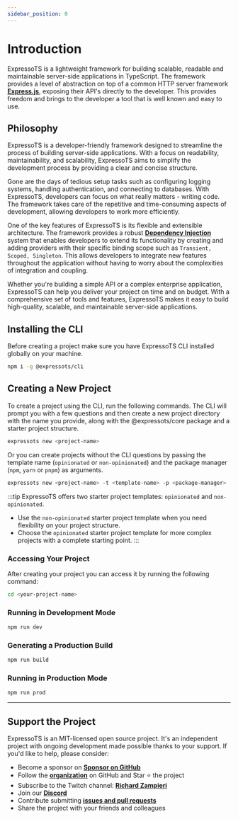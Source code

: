 ```yaml
---
sidebar_position: 0
---
```


# Introduction

ExpressoTS is a lightweight framework for building scalable, readable and maintainable server-side applications in TypeScript.
The framework provides a level of abstraction on top of a common HTTP server framework **[Express.js](https://expressjs.com/)**, exposing their API's directly to the developer. This provides freedom and brings to the developer a tool that is well known and easy to use.

## Philosophy

ExpressoTS is a developer-friendly framework designed to streamline the process of building server-side applications. With a focus on readability, maintainability, and scalability, ExpressoTS aims to simplify the development process by providing a clear and concise structure.

Gone are the days of tedious setup tasks such as configuring logging systems, handling authentication, and connecting to databases. With ExpressoTS, developers can focus on what really matters - writing code. The framework takes care of the repetitive and time-consuming aspects of development, allowing developers to work more efficiently.

One of the key features of ExpressoTS is its flexible and extensible architecture. The framework provides a robust **[Dependency Injection](di.md)** system that enables developers to extend its functionality by creating and adding providers with their specific binding scope such as `Transient, Scoped, Singleton`. This allows developers to integrate new features throughout the application without having to worry about the complexities of integration and coupling.

Whether you're building a simple API or a complex enterprise application, ExpressoTS can help you deliver your project on time and on budget. With a comprehensive set of tools and features, ExpressoTS makes it easy to build high-quality, scalable, and maintainable server-side applications.

## Installing the CLI

Before creating a project make sure you have ExpressoTS CLI installed globally on your machine.

```bash
npm i -g @expressots/cli
```

## Creating a New Project

To create a project using the CLI, run the following commands. The CLI will prompt you with a few questions and then create a new project directory with the name you provide, along with the @expressots/core package and a starter project structure.

```bash
expressots new <project-name>
```

Or you can create projects without the CLI questions by passing the template name (`opinionated` or `non-opinionated`) and the package manager (`npm`, `yarn` or `pnpm`) as arguments.

```bash
expressots new <project-name> -t <template-name> -p <package-manager>
```

:::tip
ExpressoTS offers two starter project templates: `opinionated` and `non-opinionated`.

- Use the `non-opinionated` starter project template when you need flexibility on your project structure.
- Choose the `opinionated` starter project template for more complex projects with a complete starting point.
:::

### Accessing Your Project

After creating your project you can access it by running the following command:

```bash
cd <your-project-name>
```

### Running in Development Mode

```bash
npm run dev
```

### Generating a Production Build

```bash
npm run build
```

### Running in Production Mode

```bash
npm run prod
```

---

## Support the Project

ExpressoTS is an MIT-licensed open source project. It's an independent project with ongoing development made possible thanks to your support. If you'd like to help, please consider:

- Become a sponsor on **[Sponsor on GitHub](https://github.com/sponsors/expressots)**
- Follow the **[organization](https://github.com/expressots)** on GitHub and Star ⭐ the project
- Subscribe to the Twitch channel: **[Richard Zampieri](https://www.twitch.tv/richardzampieri)**
- Join our **[Discord](https://discord.com/invite/PyPJfGK)**
- Contribute submitting **[issues and pull requests](https://github.com/expressots/expressots/issues/new/choose)**
- Share the project with your friends and colleagues
